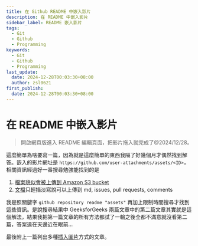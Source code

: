 ```yaml
---
title: 在 Github README 中嵌入影片
description: 在 README 中嵌入影片
sidebar_label: README 嵌入影片
tags:
  - Git
  - Github
  - Programming
keywords:
  - Git
  - Github
  - Programming
last_update:
  date: 2024-12-28T00:03:30+08:00
  author: zsl0621
first_publish:
  date: 2024-12-28T00:03:30+08:00
---
```


# 在 README 中嵌入影片

> 開啟網頁版進入 README 編輯頁面，把影片拖入就完成了@2024/12/28。

這麼簡單為啥要寫一篇，因為就是這麼簡單的東西我隔了好幾個月才偶然找到解答。嵌入的影片網址是 `https://github.com/user-attachments/assets/<ID>`，相關資訊經過好一番搜尋勉強能找到的是

1. [檔案貌似會被上傳到 Amazon S3 bucket](https://www.reddit.com/r/github/comments/1gpv0wn/where_are_the_files_uploaded_via_the_readmemd/)
2. [文檔](https://www.reddit.com/r/github/comments/1gpv0wn/where_are_the_files_uploaded_via_the_readmemd/)只輕描淡寫說可以上傳到 md, issues, pull requests, comments

我是照關鍵字 `github repository readme "assets"` 再加上限制時間搜尋才找到這些資訊。是說搜尋結果中 GeeksforGeeks 兩篇文章中的第二篇文章其實就是這個解法，結果我把第一篇文章的所有方法都試了一輪之後全都不滿意就沒看第二篇，答案遠在天邊近在眼前...

最後附上一篇列出多種[插入圖片](https://www.baeldung.com/ops/github-readme-insert-image)方式的文章。
